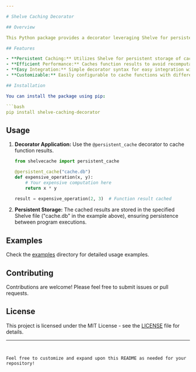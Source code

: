 ```yaml
---

# Shelve Caching Decorator

## Overview

This Python package provides a decorator leveraging Shelve for persistent caching. The decorator allows efficient caching of function results, improving performance by storing data persistently between program executions.

## Features

- **Persistent Caching:** Utilizes Shelve for persistent storage of cached function results.
- **Efficient Performance:** Caches function results to avoid recomputation, enhancing performance for repeated calls.
- **Easy Integration:** Simple decorator syntax for easy integration with existing functions.
- **Customizable:** Easily configurable to cache functions with different argument combinations.

## Installation

You can install the package using pip:

```bash
pip install shelve-caching-decorator
```

## Usage

1. **Decorator Application:** Use the `@persistent_cache` decorator to cache function results.

    ```python
    from shelvecache import persistent_cache

    @persistent_cache("cache.db")
    def expensive_operation(x, y):
        # Your expensive computation here
        return x * y

    result = expensive_operation(2, 3)  # Function result cached
    ```

2. **Persistent Storage:** The cached results are stored in the specified Shelve file ("cache.db" in the example above), ensuring persistence between program executions.

## Examples

Check the [examples](examples/) directory for detailed usage examples.

## Contributing

Contributions are welcome! Please feel free to submit issues or pull requests.

## License

This project is licensed under the MIT License - see the [LICENSE](LICENSE) file for details.

---
```


Feel free to customize and expand upon this README as needed for your repository!
